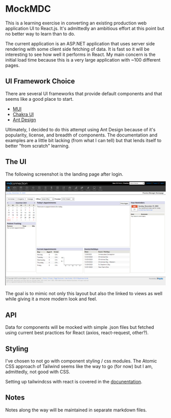 # MockMDC

This is a learning exercise in converting an existing production web application UI to React.js. It's admittedly an ambitious effort at this point but no better way to learn than to do.

The current application is an ASP.NET application that uses server side rendering with some client side fetching of data. It is fast so it will be interesting to see how well it performs in React. My main concern is the initial load time because this is a very large application with ~100 different pages.

## UI Framework Choice

There are several UI frameworks that provide default components and that seems like a good place to start.

-   [MUI](https://mui.com/)
-   [Chakra UI](https://chakra-ui.com/)
-   [Ant Design](https://ant.design/)

Ultimately, I decided to do this attempt using Ant Design because of it's popularity, license, and breadth of components. The documentation and examples are a little bit lacking (from what I can tell) but that lends itself to better "from scratch" learning.

## The UI

The following screenshot is the landing page after login.

![Alt text](mdc.png)

The goal is to mimic not only this layout but also the linked to views as well while giving it a more modern look and feel.

## API

Data for components will be mocked with simple .json files but fetched using current best practices for React (axios, react-request, other?).

## Styling

I've chosen to not go with component styling / css modules. The Atomic CSS approach of Tailwind seems like the way to go (for now) but I am, admittedly, not good with CSS.

Setting up tailwindcss with react is covered in the [docunentation](https://tailwindcss.com/docs/guides/create-react-app).

## Notes

Notes along the way will be maintained in separate markdown files.
